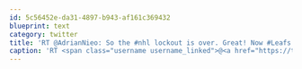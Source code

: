 ```yaml
---
id: 5c56452e-da31-4897-b943-af161c369432
blueprint: text
category: twitter
title: 'RT @AdrianNieo: So the #nhl lockout is over. Great! Now #Leafs can go back to sucking &amp; #Canucks can go back to never quite living u ...'
caption: 'RT <span class="username username_linked">@<a href="https://twitter.com/AdrianNieo" title="Adrian Nieoczym">AdrianNieo</a></span>: So the <span class="hashtag hashtag_local">#<a href="http://tweettemp.darylchymko.ca/?tag=nhl">nhl</a> lockout is over. Great! Now <span class="hashtag hashtag_local">#<a href="http://tweettemp.darylchymko.ca/?tag=leafs">Leafs</a> can go back to sucking &amp; <span class="hashtag hashtag_local">#<a href="http://tweettemp.darylchymko.ca/?tag=canucks">Canucks</a> can go back to never quite living u ...'
---
```

